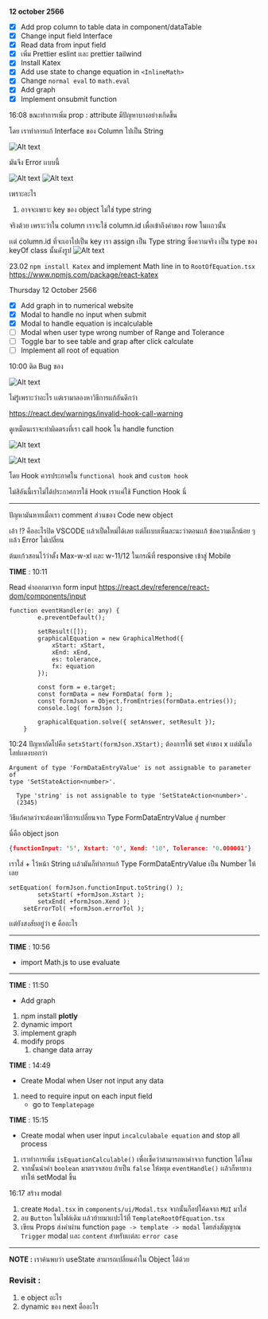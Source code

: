 **12 october 2566**

- [x] Add prop column to table data in component/dataTable
- [x] Change input field Interface
- [x] Read data from input field
- [x] เพิ่ม Prettier eslint เเละ prettier tailwind
- [x] Install Katex
- [x] Add use state to change equation in `<InlineMath>`
- [x] Change `normal eval` to `math.eval`
- [x] Add graph
- [x] Implement onsubmit function

16:08 ขณะทำการเพิ่ม prop : attribute มีปัญหาบางอย่างเกิดขึ้น

โดย เราทำการเเก้ Interface ของ Column ไปเป็น String

![Alt text](picInChangemd/image.png)

มันจึง Error เเบบนี้

![Alt text](picInChangemd/image-2.png)
![Alt text](picInChangemd/image-1.png)

เพราะอะไร
1. อาจจะเพราะ key ของ object ไม่ใช่ type string

จริงด้วย เพราะว่าใน column เราจะใช้ column.id เพื่อเข้าถึงค่าของ row ในเเถวนั้น

เเต่ column.id ที่จะเอาไปเป็น key เรา assign เป็น Type string ซึ่งความจริง เป็น type ของ keyOf class นั้นดังรูป
![Alt text](picInChangemd/image-3.png)

23.02 `npm install Katex` and implement Math line in to `RootOfEquation.tsx`
https://www.npmjs.com/package/react-katex


Thursday 12 October 2566
- [x] Add graph in to numerical website
- [x] Modal to handle no input when submit
- [x] Modal to handle equation is incalculable
- [ ] Modal when user type wrong number of Range and Tolerance
- [ ] Toggle bar to see table and grap after click calculate
- [ ] Implement all root of equation 

10:00 ติด Bug ของ

![Alt text](picInChangemd/image-4.png)

ไม่รู้เพราะว่าอะไร เเต่เรามาลองหาวิธีการเเก้กันดีกว่า

https://react.dev/warnings/invalid-hook-call-warning

ดูเหมือนเราจะทำผิดตรงที่เรา call hook ใน handle function

![Alt text](picInChangemd/image-7.png)

 ![Alt text](picInChangemd/image-6.png)

 โดย Hook ควรประกาศใน `functional hook` and `custom hook`

 ไม่สิอันนี้เราไม่ได้ประกาศการใช้ Hook เราเเค่ใช้ Function Hook นี่

 <hr>
 ปัญหามันหายเมื่อเรา comment ส่วนของ Code new object

 เอ้า !?
 คืออะไรปิด VSCODE เเล้วเปืดใหม่ได้เลย เเต่ก็เเบบเห็นละนะว่าตอนเเก้ ข้อความเล็กน้อย ๆ เเล้ว Error ไม่เปลี่ยน

ต้นเเก้วสอนไว้ว่าตั้ง Max-w-xl เเละ w-11/12 ในกรณีที่ responsive เข้าสู่ 
Mobile

**TIME** : 10:11

Read ค่าออกมาจาก form input
https://react.dev/reference/react-dom/components/input

``` tsx
function eventHandler(e: any) {
		e.preventDefault();

		setResult([]);
		graphicalEquation = new GraphicalMethod({
			xStart: xStart,
			xEnd: xEnd,
			es: tolerance,
			fx: equation
		});

		const form = e.target;
		const formData = new FormData( form );
		const formJson = Object.fromEntries(formData.entries());
		console.log( formJson );

		graphicalEquation.solve({ setAnswer, setResult });
	}
```

10:24 ปัญหาถัดไปคือ 
`setxStart(formJson.XStart);` ต้องการให้ set ค่าของ x เเต่มันไอไลท์เเดงบอกว่า 
```
Argument of type 'FormDataEntryValue' is not assignable to parameter of 
type 'SetStateAction<number>'.

  Type 'string' is not assignable to type 'SetStateAction<number>'.
  (2345)
```

วิธีเเก้คาดว่าจะต้องหาวิธีการเปลี่ยนจาก Type FormDataEntryValue สู่ number

นี่คือ object json
``` json
{functionInput: '5', Xstart: '0', Xend: '10', Tolerance: '0.000001'}
```


เราใส่ + ไว้หน้า String เเล้วมันก็ทำการเเก้ Type FormDataEntryValue เป็น Number ให้เลย
``` tsx
setEquation( formJson.functionInput.toString() );
		setxStart( +formJson.Xstart );
		setxEnd( +formJson.Xend );
	setErrorTol( +formJson.errorTol );
  ```

เเต่ยังสงสัยอยู่ว่า e คืออะไร

<hr>

**TIME** : 10:56
- import Math.js to use evaluate 
<hr/>

**TIME** : 11:50
- Add graph 
1. npm install **plotly**
2. dynamic import
3. implement graph
4. modify props
   1. change data array


**TIME** : 14:49
- Create Modal when User not input any data
1. need to require input on each input field
 	 - go to `Templatepage`

**TIME** : 15:15
- Create modal when user input `incalculabale equation` and stop all process
1. เราทำการเพิ่ม `isEquationCalculable()` เพื่อเช็คว่าสามารถหาค่าจาก function ได้ไหม
2. จากนั้นนำค่า `boolean` มาตรวจสอบ ถ้าเป็น `false` ให้หยุด `eventHandle()` เเล้วก็หาทางทำให้ setModal ขึ้น

16:17 สร้าง modal
1. create `Modal.tsx` in `components/ui/Modal.tsx` จากนั้นก็อปโค้ดจาก `MUI` มาใส่
2. ลบ `Button` ในไฟล์เดิม เเล้วย้ายมาเเปะไว้ที่ `TemplateRootOfEquation.tsx`
3. เขียน Props ส่งค่าผ่าน function `page -> template -> modal` โดยส่งสัญญาณ `Trigger` modal เเละ `content` สำหรับเเต่ละ `error case`

<hr/>

**NOTE :** เราค้นพบว่า useState สามารถเปลี่ยนค่าใน Object ได้ด้วย

### Revisit : 
1. e object อะไร
2. dynamic ของ next คืออะไร